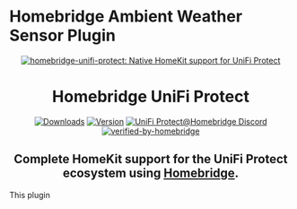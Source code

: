 # Homebridge Ambient Weather Sensor Plugin

<SPAN ALIGN="CENTER" STYLE="text-align:center">
<DIV ALIGN="CENTER" STYLE="text-align:center">

[![homebridge-unifi-protect: Native HomeKit support for UniFi Protect](https://raw.githubusercontent.com/peledies/Homebridge-Ambient-Weather-Temperature-Sensor/main/images/ambient_weather_logo.png)](https://github.com/peledies/Homebridge-Ambient-Weather-Temperature-Sensor)

# Homebridge UniFi Protect
[![Downloads](https://img.shields.io/npm/dt/homebridge-unifi-protect?color=%230559C9&logo=icloud&logoColor=%23FFFFFF&style=for-the-badge)](https://www.npmjs.com/package/homebridge-unifi-protect)
[![Version](https://img.shields.io/npm/v/homebridge-unifi-protect?color=%230559C9&label=Latest%20Version&logo=ubiquiti&logoColor=%23FFFFFF&style=for-the-badge)](https://www.npmjs.com/package/homebridge-unifi-protect)
[![UniFi Protect@Homebridge Discord](https://img.shields.io/discord/432663330281226270?color=0559C9&label=Discord&logo=discord&logoColor=%23FFFFFF&style=for-the-badge)](https://discord.gg/QXqfHEW)
[![verified-by-homebridge](https://img.shields.io/badge/homebridge-verified-blueviolet?color=%23491F59&style=for-the-badge&logoColor=%23FFFFFF&logo=homebridge)](https://github.com/homebridge/homebridge/wiki/Verified-Plugins)

## Complete HomeKit support for the UniFi Protect ecosystem using [Homebridge](https://homebridge.io).
</DIV>
</SPAN>
This plugin
